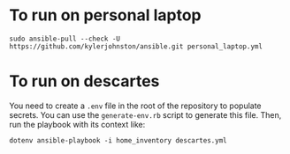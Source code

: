 # To run on personal laptop
`sudo ansible-pull --check -U https://github.com/kylerjohnston/ansible.git personal_laptop.yml`

# To run on descartes
You need to create a `.env` file in the root of the repository to populate secrets. You can use the `generate-env.rb` script to generate this file. Then, run the playbook with its context like:

`dotenv ansible-playbook -i home_inventory descartes.yml`
